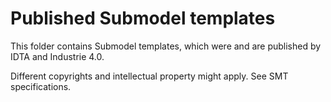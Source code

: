 # Published Submodel templates

This folder contains Submodel templates, which were and are published by IDTA and Industrie 4.0.

Different copyrights and intellectual property might apply. See SMT specifications.